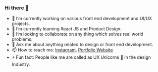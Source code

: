 ### Hi there 👋

- 🔭 I’m currently working on various front end development and UI/UX projects.
- 🌱 I’m currently learning React JS and Product Design.
- 👯 I’m looking to collaborate on any thing which solves real world problems.
- 💬 Ask me about anything related to design or front end development.
- 📫 How to reach me: [Instagram](https://www.instagram.com/frames_by._harsh/), [ Portfolio Website](https://harshbadhai.me/)
- ⚡ Fun fact: People like me are called as UX Unicorns 🦄 in the design Industry.

